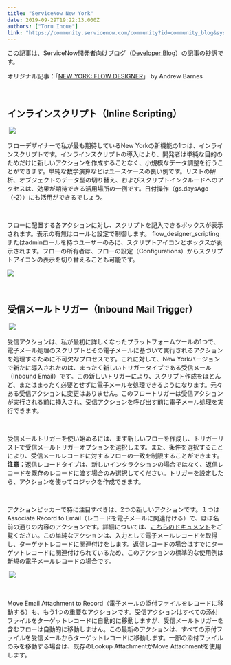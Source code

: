 ```yaml
---
title: "ServiceNow New York"
date: 2019-09-29T19:22:13.000Z
authors: ["Toru Inoue"]
link: "https://community.servicenow.com/community?id=community_blog&sys_id=bdb1eab7db800450414eeeb5ca9619e9"
---
```

<p>この記事は、ServiceNow開発者向けブログ&#xff08;<a href="https://developer.servicenow.com/blog.do" rel="nofollow">Developer Blog</a>&#xff09;の記事の抄訳です。</p>
<p>オリジナル記事&#xff1a;「<a href="https://developer.servicenow.com/blog.do?p&#61;/post/ny_flow_designer/" rel="nofollow">NEW YORK: FLOW DESIGNER</a>」 by Andrew Barnes</p>
<p> </p>
<h2>インラインスクリプト&#xff08;Inline Scripting&#xff09;</h2>
<p> <img src="https://community.servicenow.com/0121ea7bdb800450414eeeb5ca961913.iix" /></p>
<p>フローデザイナーで私が最も期待しているNew Yorkの新機能の1つは、インラインスクリプトです。インラインスクリプトの導入により、開発者は単純な目的のためだけに新しいアクションを作成することなく、小規模なデータ調整を行うことができます。単純な数学演算などはユースケースの良い例です。リストの解析、オブジェクトのデータ型の切り替え、およびスクリプトインクルードへのアクセスは、効果が期待できる活用場所の一例です。日付操作&#xff08;gs.daysAgo&#xff08;-2&#xff09;&#xff09;にも活用ができるでしょう。</p>
<p> </p>
<p>フローに配置する各アクションに対し、スクリプトを記入できるボックスが表示されます。表示の有無はロールと設定で制御します。 flow_designer_scriptingまたはadminロールを持つユーザーのみに、スクリプトアイコンとボックスが表示されます。フローの所有者は、フローの設定&#xff08;Configurations&#xff09;からスクリプトアイコンの表示を切り替えることも可能です。</p>
<p><img src="https://community.servicenow.com/4631263bdb800450414eeeb5ca961933.iix" /></p>
<p> </p>
<h2>受信メールトリガー&#xff08;Inbound Mail Trigger&#xff09;</h2>
<p> <img src="https://community.servicenow.com/a54126bbdb800450414eeeb5ca96190b.iix" /></p>
<p>受信アクションは、私が最初に詳しくなったプラットフォームツールの1つで、電子メール処理のスクリプトとその電子メールに基づいて実行されるアクションを処理するために不可欠なプロセスです。これに対して、New Yorkバージョンで新たに導入されたのは、まったく新しいトリガータイプである受信メール&#xff08;Inbound Email&#xff09;です。この新しいトリガーにより、スクリプト作成をほとんど、またはまったく必要とせずに電子メールを処理できるようになります。元々ある受信アクションに変更はありません。このフロートリガーは受信アクションが実行される前に挿入され、受信アクションを呼び出す前に電子メール処理を実行できます。</p>
<p> </p>
<p>受信メールトリガーを使い始めるには、まず新しいフローを作成し、トリガーリストで受信メールトリガーオプションを選択します。また、条件を選択することにより、受信メールレコードに対するフローの一致を制限することができます。<strong>注意&#xff1a;</strong>返信レコードタイプは、新しいインタラクションの場合ではなく、返信レコードを既存のレコードに渡す場合のみ選択してください。トリガーを設定したら、アクションを使ってロジックを作成できます。</p>
<p> </p>
<p>アクションピッカーで特に注目すべきは、2つの新しいアクションです。&#xff11;つはAssociate Record to Email&#xff08;レコードを電子メールに関連付ける&#xff09;で、ほぼ名前の通りの内容のアクションです。詳細については、<a href="https://docs.servicenow.com/bundle/newyork-servicenow-platform/page/administer/flow-designer/reference/associate-to-email-action.html" rel="nofollow">こちらのドキュメント</a>をご覧ください。この単純なアクションは、入力として電子メールレコードを取得し、ターゲットレコードに関連付けをします。返信レコードの場合はすでにターゲットレコードに関連付けられているため、このアクションの標準的な使用例は新規の電子メールレコードの場合です。</p>
<p> <img src="https://community.servicenow.com/3251ee7bdb800450414eeeb5ca9619d4.iix" /></p>
<p> </p>
<p>Move Email Attachment to Record&#xff08;電子メールの添付ファイルをレコードに移動する&#xff09;も、もう1つの重要なアクションです。受信アクションはすべての添付ファイルをターゲットレコードに自動的に移動しますが、受信メールトリガーを含むフローは自動的に移動しません。この最新のアクションは、すべての添付ファイルを受信メールからターゲットレコードに移動します。一部の添付ファイルのみを移動する場合は、既存のLookup AttachmentかMove Attachmentを使用します。</p>